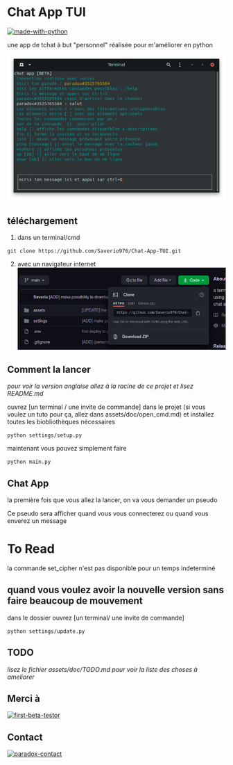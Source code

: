 # Chat App TUI

[![made-with-python](https://img.shields.io/badge/Made%20with-Python-1f425f.svg)](https://www.python.org/)

une app de tchat à but "personnel" réalisée pour m'améliorer en python

![chat-app-TUI](/assets/doc/img/chat_app_tui.png "chat-app-TUI")

## téléchargement

1) dans un terminal/cmd
```shell
git clone https://github.com/Saverio976/Chat-App-TUI.git
```

2) avec un navigateur internet
![downloadzip](/assets/doc/img/downloadzip.png "downloadzip")

## Comment la lancer

*pour voir la version anglaise allez à la racine de ce projet et lisez README.md*

ouvrez [un terminal / une invite de commande] dans le projet (si vous voulez un tuto pour ça, allez dans assets/doc/open_cmd.md)
et installez toutes les biobliothèques nécessaires
```shell
python settings/setup.py
```

maintenant vous pouvez simplement faire
```shell
python main.py
```

## Chat App

la première fois que vous allez la lancer, on va vous demander un pseudo

Ce pseudo sera afficher quand vous vous connecterez ou quand vous enverez un message

# To Read
la commande set_cipher n'est pas disponible pour un temps indeterminé

## quand vous voulez avoir la nouvelle version sans faire beaucoup de mouvement

dans le dossier ouvrez [un terminal/ une invite de commande]
```shell
python settings/update.py
```

## TODO

*lisez le fichier assets/doc/TODO.md pour voir la liste des choses à ameliorer*

## Merci à

[![first-beta-testor](https://img.shields.io/badge/First%20Beta%20Testor-Quentin-red)](https://instagram.com/chaque_64?igshid=p6k5bmwvknk)

## Contact

[![paradox-contact](https://img.shields.io/badge/Saverio-personnex976%40gmail.com-blue)](mailto:personnex976%40gmail.com)